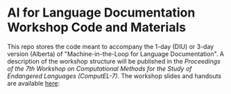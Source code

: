 # AI for Language Documentation Workshop Code and Materials

This repo stores the code meant to accompany the 1-day (DIU) or 3-day version (Alberta) of "Machine-in-the-Loop for Language Documentation". 
A description of the workshop structure will be published in the _Proceedings of the 7th Workshop on Computational Methods for the Study of Endangered Languages (ComputEL-7)_. 
The workshop slides and handouts are available [here](https://drive.google.com/drive/folders/17wB_JhcjK2_4sZ_3vd79jo4MlAxkYjfA?usp=sharing): 
